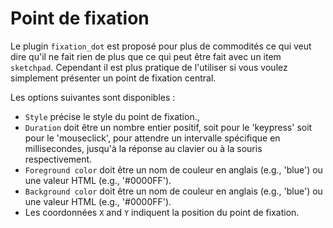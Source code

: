 # Point de fixation

Le plugin `fixation_dot` est proposé pour plus de commodités ce qui veut dire qu'il ne fait rien de plus que ce qui peut être fait avec un item `sketchpad`. Cependant il est plus pratique de l'utiliser si vous voulez simplement présenter un point de fixation central.

Les options suivantes sont disponibles :
- `Style` précise le style du point de fixation., 
- `Duration` doit être un nombre entier positif, soit pour le 'keypress' soit pour le 'mouseclick', pour attendre un intervalle spécifique en millisecondes, jusqu'à la réponse au clavier ou à la souris respectivement.
- `Foreground color` doit être un nom de couleur en anglais (e.g., 'blue') ou une valeur HTML (e.g., '#0000FF').
- `Background color` doit être un nom de couleur en anglais (e.g., 'blue') ou une valeur HTML (e.g., '#0000FF').
- Les coordonnées `X` and `Y` indiquent la position du point de fixation.
